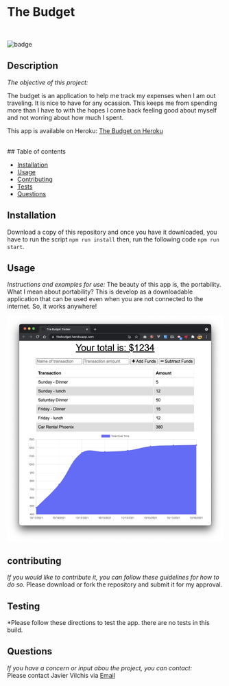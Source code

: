 # The Budget

<br>

![badge](https://img.shields.io/badge/license-Apache,Open-brightgreen)<br />

## Description

_The objective of this project:_

The budget is an application to help me track my expenses when I am out traveling. It is nice to have for any ocassion. This keeps me from spending more than I have to with the hopes I come back feeling good about myself and not worring about how much I spent.

This app is available on Heroku:
[The Budget on Heroku](https://thebudget.herokuapp.com/)

<br>## Table of contents

- [Installation](#installation)
- [Usage](#usage)
- [Contributing](#contributing)
- [Tests](#testing)
- [Questions](#questions)

## Installation

Download a copy of this repository and once you have it downloaded, you have to run the script `npm run install` then, run the following code `npm run start`.

## Usage

_Instructions and examples for use:_
The beauty of this app is, the portability. What I mean about portability? This is develop as a downloadable application that can be used even when you are not connected to the internet. So, it works anywhere!

![Quick view of the app](assets/thebudget.png)

## contributing

_If you would like to contribute it, you can follow these guidelines for how to do so._
Please download or fork the repository and submit it for my approval.

## Testing

\*Please follow these directions to test the app.
there are no tests in this build.

## Questions

_If you have a concern or input abou the project, you can contact:_
<br>
Please contact Javier Vilchis via [Email](Javivilchis@gmail.com)
